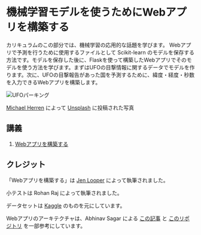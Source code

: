 # 機械学習モデルを使うためにWebアプリを構築する

カリキュラムのこの部分では、機械学習の応用的な話題を学びます。 Webアプリで予測を行うために使用するファイルとして Scikit-learn のモデルを保存する方法です。モデルを保存した後に、Flaskを使って構築したWebアプリでそのモデルを使う方法を学びます。まずはUFOの目撃情報に関するデータでモデルを作ります。次に、UFOの目撃報告があった国を予測するために、緯度・経度・秒数を入力できるWebアプリを構築します。

![UFOパーキング](../images/ufo.jpg)

<a href="https://unsplash.com/@mdherren?utm_source=unsplash&utm_medium=referral&utm_content=creditCopyText">Michael Herren</a> によって <a href="https://unsplash.com/s/photos/ufo?utm_source=unsplash&utm_medium=referral&utm_content=creditCopyText">Unsplash</a> に投稿された写真

## 講義

1. [Webアプリを構築する](../1-Web-App/translations/README.ja.md)

## クレジット

「Webアプリを構築する」️は [Jen Looper](https://twitter.com/jenlooper) によって執筆されました。

小テストは Rohan Raj によって執筆されました。

データセットは [Kaggle](https://www.kaggle.com/NUFORC/ufo-sightings) のものを元にしています。

Webアプリのアーキテクチャは、Abhinav Sagar による [この記事](https://towardsdatascience.com/how-to-easily-deploy-machine-learning-models-using-flask-b95af8fe34d4) と [このリポジトリ](https://github.com/abhinavsagar/machine-learning-deployment) を一部参考にしています。
